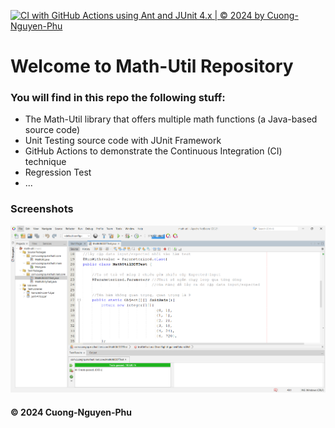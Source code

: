  [![CI with GitHub Actions using Ant and JUnit 4.x | © 2024 by Cuong-Nguyen-Phu](https://github.com/CuongNP284/math-util/actions/workflows/ci-with-ant.yml/badge.svg)](https://github.com/CuongNP284/math-util/actions/workflows/ci-with-ant.yml)

# Welcome to Math-Util Repository
### You will find in this repo the following stuff:
* The Math-Util library that offers multiple math functions (a Java-based source code)
* Unit Testing source code with JUnit Framework
* GitHub Actions to demonstrate the Continuous Integration (CI) technique
* Regression Test 
* ...

### Screenshots
![DDT & TDD with JUnit](https://github.com/CuongNP284/math-util/blob/main/images/DDT%20with%20JUnit.png)

#### © 2024 Cuong-Nguyen-Phu
